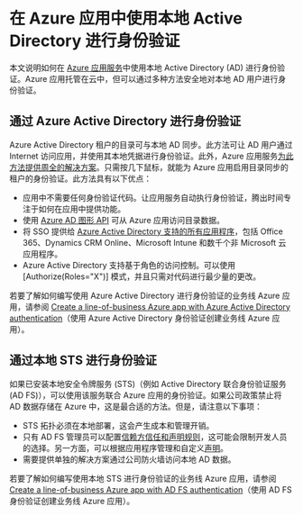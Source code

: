 <properties 
	pageTitle="在 Azure 应用中使用本地 Active Directory 进行身份验证 | Azure" 
	description="了解 Azure 应用服务中的业务线应用在本地 Active Directory 上进行身份验证时可用的不同选项" 
	services="app-service" 
	documentationCenter="" 
	authors="cephalin" 
	manager="wpickett" 
	editor="jimbe"/>

<tags 
	ms.service="app-service" 
	ms.devlang="na" 
	ms.topic="article" 
	ms.tgt_pltfrm="na" 
	ms.workload="web" 
	ms.date="08/31/2016" 
	wacn.date="12/12/2016" 
	ms.author="cephalin"/>

# 在 Azure 应用中使用本地 Active Directory 进行身份验证 #

本文说明如何在 [Azure 应用服务](/documentation/articles/app-service-value-prop-what-is/)中使用本地 Active Directory (AD) 进行身份验证。Azure 应用托管在云中，但可以通过多种方法安全地对本地 AD 用户进行身份验证。

## 通过 Azure Active Directory 进行身份验证
Azure Active Directory 租户的目录可与本地 AD 同步。此方法可让 AD 用户通过 Internet 访问应用，并使用其本地凭据进行身份验证。此外，Azure 应用服务[为此方法提供周全的解决方案](/documentation/articles/app-service-mobile-how-to-configure-active-directory-authentication/)。只需按几下鼠标，就能为 Azure 应用启用目录同步的租户的身份验证。此方法具有以下优点：

-	应用中不需要任何身份验证代码。让应用服务自动执行身份验证，腾出时间专注于如何在应用中提供功能。
-	使用 [Azure AD 图形 API](http://msdn.microsoft.com/zh-cn/library/azure/hh974476.aspx) 可从 Azure 应用访问目录数据。
-	将 SSO 提供给 [Azure Active Directory 支持的所有应用程序](/home/features/identity/)，包括 Office 365、Dynamics CRM Online、Microsoft Intune 和数千个非 Microsoft 云应用程序。
-	Azure Active Directory 支持基于角色的访问控制。可以使用 [Authorize(Roles="X")] 模式，并且只需对代码进行最少量的更改。

若要了解如何编写使用 Azure Active Directory 进行身份验证的业务线 Azure 应用，请参阅 [Create a line-of-business Azure app with Azure Active Directory authentication](/documentation/articles/web-sites-dotnet-lob-application-azure-ad/)（使用 Azure Active Directory 身份验证创建业务线 Azure 应用）。

## 通过本地 STS 进行身份验证
如果已安装本地安全令牌服务 (STS)（例如 Active Directory 联合身份验证服务 (AD FS)），可以使用该服务联合 Azure 应用的身份验证。如果公司政策禁止将 AD 数据存储在 Azure 中，这是最合适的方法。但是，请注意以下事项：

-	STS 拓扑必须在本地部署，这会产生成本和管理开销。
-	只有 AD FS 管理员可以配置[信赖方信任和声明规则](http://technet.microsoft.com/zh-cn/library/dd807108.aspx)，这可能会限制开发人员的选择。另一方面，可以根据应用程序管理和自定义[声明](http://technet.microsoft.com/zh-cn/library/ee913571.aspx)。
-	需要提供单独的解决方案通过公司防火墙访问本地 AD 数据。

若要了解如何编写使用本地 STS 进行身份验证的业务线 Azure 应用，请参阅 [Create a line-of-business Azure app with AD FS authentication](/documentation/articles/web-sites-dotnet-lob-application-adfs/)（使用 AD FS 身份验证创建业务线 Azure 应用）。
 

<!---HONumber=Mooncake_Quality_Review_1118_2016-->